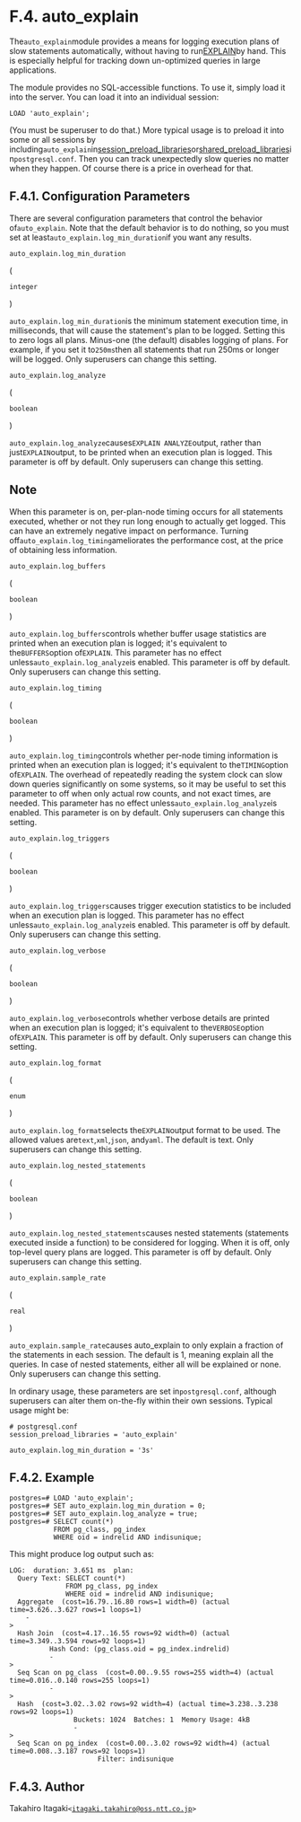 # F.4. auto\_explain

The`auto_explain`module provides a means for logging execution plans of slow statements automatically, without having to run[EXPLAIN](https://www.postgresql.org/docs/10/static/sql-explain.html)by hand. This is especially helpful for tracking down un-optimized queries in large applications.

The module provides no SQL-accessible functions. To use it, simply load it into the server. You can load it into an individual session:

```text
LOAD 'auto_explain';
```

\(You must be superuser to do that.\) More typical usage is to preload it into some or all sessions by including`auto_explain`in[session\_preload\_libraries](https://www.postgresql.org/docs/10/static/runtime-config-client.html#GUC-SESSION-PRELOAD-LIBRARIES)or[shared\_preload\_libraries](https://www.postgresql.org/docs/10/static/runtime-config-client.html#GUC-SHARED-PRELOAD-LIBRARIES)in`postgresql.conf`. Then you can track unexpectedly slow queries no matter when they happen. Of course there is a price in overhead for that.

## F.4.1. Configuration Parameters

There are several configuration parameters that control the behavior of`auto_explain`. Note that the default behavior is to do nothing, so you must set at least`auto_explain.log_min_duration`if you want any results.

`auto_explain.log_min_duration`

\(

`integer`

\)

`auto_explain.log_min_duration`is the minimum statement execution time, in milliseconds, that will cause the statement's plan to be logged. Setting this to zero logs all plans. Minus-one \(the default\) disables logging of plans. For example, if you set it to`250ms`then all statements that run 250ms or longer will be logged. Only superusers can change this setting.

`auto_explain.log_analyze`

\(

`boolean`

\)

`auto_explain.log_analyze`causes`EXPLAIN ANALYZE`output, rather than just`EXPLAIN`output, to be printed when an execution plan is logged. This parameter is off by default. Only superusers can change this setting.

## Note

When this parameter is on, per-plan-node timing occurs for all statements executed, whether or not they run long enough to actually get logged. This can have an extremely negative impact on performance. Turning off`auto_explain.log_timing`ameliorates the performance cost, at the price of obtaining less information.

`auto_explain.log_buffers`

\(

`boolean`

\)

`auto_explain.log_buffers`controls whether buffer usage statistics are printed when an execution plan is logged; it's equivalent to the`BUFFERS`option of`EXPLAIN`. This parameter has no effect unless`auto_explain.log_analyze`is enabled. This parameter is off by default. Only superusers can change this setting.

`auto_explain.log_timing`

\(

`boolean`

\)

`auto_explain.log_timing`controls whether per-node timing information is printed when an execution plan is logged; it's equivalent to the`TIMING`option of`EXPLAIN`. The overhead of repeatedly reading the system clock can slow down queries significantly on some systems, so it may be useful to set this parameter to off when only actual row counts, and not exact times, are needed. This parameter has no effect unless`auto_explain.log_analyze`is enabled. This parameter is on by default. Only superusers can change this setting.

`auto_explain.log_triggers`

\(

`boolean`

\)

`auto_explain.log_triggers`causes trigger execution statistics to be included when an execution plan is logged. This parameter has no effect unless`auto_explain.log_analyze`is enabled. This parameter is off by default. Only superusers can change this setting.

`auto_explain.log_verbose`

\(

`boolean`

\)

`auto_explain.log_verbose`controls whether verbose details are printed when an execution plan is logged; it's equivalent to the`VERBOSE`option of`EXPLAIN`. This parameter is off by default. Only superusers can change this setting.

`auto_explain.log_format`

\(

`enum`

\)

`auto_explain.log_format`selects the`EXPLAIN`output format to be used. The allowed values are`text`,`xml`,`json`, and`yaml`. The default is text. Only superusers can change this setting.

`auto_explain.log_nested_statements`

\(

`boolean`

\)

`auto_explain.log_nested_statements`causes nested statements \(statements executed inside a function\) to be considered for logging. When it is off, only top-level query plans are logged. This parameter is off by default. Only superusers can change this setting.

`auto_explain.sample_rate`

\(

`real`

\)

`auto_explain.sample_rate`causes auto\_explain to only explain a fraction of the statements in each session. The default is 1, meaning explain all the queries. In case of nested statements, either all will be explained or none. Only superusers can change this setting.

In ordinary usage, these parameters are set in`postgresql.conf`, although superusers can alter them on-the-fly within their own sessions. Typical usage might be:

```text
# postgresql.conf
session_preload_libraries = 'auto_explain'

auto_explain.log_min_duration = '3s'
```

## F.4.2. Example

```text
postgres=# LOAD 'auto_explain';
postgres=# SET auto_explain.log_min_duration = 0;
postgres=# SET auto_explain.log_analyze = true;
postgres=# SELECT count(*)
           FROM pg_class, pg_index
           WHERE oid = indrelid AND indisunique;
```

This might produce log output such as:

```text
LOG:  duration: 3.651 ms  plan:
  Query Text: SELECT count(*)
              FROM pg_class, pg_index
              WHERE oid = indrelid AND indisunique;
  Aggregate  (cost=16.79..16.80 rows=1 width=0) (actual time=3.626..3.627 rows=1 loops=1)
    -
>
  Hash Join  (cost=4.17..16.55 rows=92 width=0) (actual time=3.349..3.594 rows=92 loops=1)
          Hash Cond: (pg_class.oid = pg_index.indrelid)
          -
>
  Seq Scan on pg_class  (cost=0.00..9.55 rows=255 width=4) (actual time=0.016..0.140 rows=255 loops=1)
          -
>
  Hash  (cost=3.02..3.02 rows=92 width=4) (actual time=3.238..3.238 rows=92 loops=1)
                Buckets: 1024  Batches: 1  Memory Usage: 4kB
                -
>
  Seq Scan on pg_index  (cost=0.00..3.02 rows=92 width=4) (actual time=0.008..3.187 rows=92 loops=1)
                      Filter: indisunique
```

## F.4.3. Author

Takahiro Itagaki`<`[`itagaki.takahiro@oss.ntt.co.jp`](mailto:itagaki.takahiro@oss.ntt.co.jp)`>`

